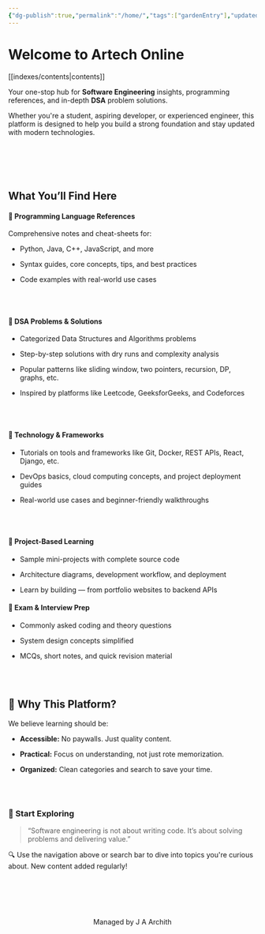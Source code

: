 ```yaml
---
{"dg-publish":true,"permalink":"/home/","tags":["gardenEntry"],"updated":"2025-06-02T15:30:17.003+05:30"}
---
```


# Welcome to Artech Online

[[indexes/contents\|contents]]


Your one-stop hub for **Software Engineering** insights, programming references, and in-depth **DSA** problem solutions.

Whether you're a student, aspiring developer, or experienced engineer, this platform is designed to help you build a strong foundation and stay updated with modern technologies.

<br>

<br><br>

##  What You’ll Find Here

#### 🔹 **Programming Language References**

Comprehensive notes and cheat-sheets for:

- Python, Java, C++, JavaScript, and more
    
- Syntax guides, core concepts, tips, and best practices
    
- Code examples with real-world use cases

<br><br>

#### 🔹 **DSA Problems & Solutions**

- Categorized Data Structures and Algorithms problems
    
- Step-by-step solutions with dry runs and complexity analysis
    
- Popular patterns like sliding window, two pointers, recursion, DP, graphs, etc.
    
- Inspired by platforms like Leetcode, GeeksforGeeks, and Codeforces

<br><br>

#### 🔹 **Technology & Frameworks**

- Tutorials on tools and frameworks like Git, Docker, REST APIs, React, Django, etc.
    
- DevOps basics, cloud computing concepts, and project deployment guides
    
- Real-world use cases and beginner-friendly walkthroughs

<br><br>


#### 🔹 **Project-Based Learning**

- Sample mini-projects with complete source code
    
- Architecture diagrams, development workflow, and deployment
    
- Learn by building — from portfolio websites to backend APIs

#### 🔹 **Exam & Interview Prep**

- Commonly asked coding and theory questions
    
- System design concepts simplified
    
- MCQs, short notes, and quick revision material


<br><br>

##  🚀 Why This Platform?

We believe learning should be:

- **Accessible:** No paywalls. Just quality content.
    
- **Practical:** Focus on understanding, not just rote memorization.
    
- **Organized:** Clean categories and search to save your time.


<br><br>

### 🧠 Start Exploring

> “Software engineering is not about writing code. It’s about solving problems and delivering value.”

🔍 Use the navigation above or search bar to dive into topics you're curious about. New content added regularly!

<br><br><br><br>
<center>
Managed by J A Archith
</center>


